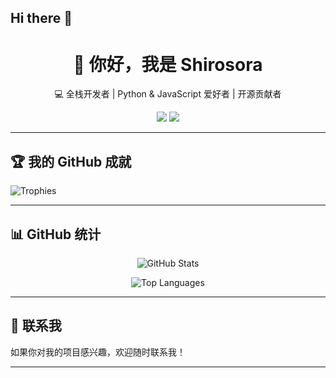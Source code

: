 ## Hi there 👋

<!--
**shirosoralumie648/shirosoralumie648** is a ✨ _special_ ✨ repository because its `README.md` (this file) appears on your GitHub profile.

Here are some ideas to get you started:

- 🔭 I’m currently working on ...
- 🌱 I’m currently learning ...
- 👯 I’m looking to collaborate on ...
- 🤔 I’m looking for help with ...
- 💬 Ask me about ...
- 📫 How to reach me: ...
- 😄 Pronouns: ...
- ⚡ Fun fact: ...
-->

<div align="center">
  <h1>👋 你好，我是 Shirosora</h1>
  <p>💻 全栈开发者 | Python & JavaScript 爱好者 | 开源贡献者</p>
  <p>
    <a href="mailto:shirosoralumie@outlook.com"><img src="https://img.shields.io/badge/Email-shirosoralumie@outlook.com-blue?style=flat-square&logo=outlook"></a>
    <a href="https://github.com/shirosoralumie648" target="_blank"><img src="https://img.shields.io/badge/GitHub-shirosoralumie648-black?style=flat-square&logo=github"></a>
  </p>
</div>

---

## 🏆 我的 GitHub 成就

![Trophies](https://github-profile-trophy.vercel.app/?username=shirosoralumie648&theme=onedark&column=7)

---

## 📊 GitHub 统计

<p align="center">
  <img src="https://github-readme-stats.vercel.app/api?username=shirosoralumie648&show_icons=true&theme=radical" alt="GitHub Stats" />
</p>
<p align="center">
  <img src="https://github-readme-stats.vercel.app/api/top-langs/?username=shirosoralumie648&layout=compact&theme=radical" alt="Top Languages" />
</p>


---

## 🤝 联系我

如果你对我的项目感兴趣，欢迎随时联系我！  

---
